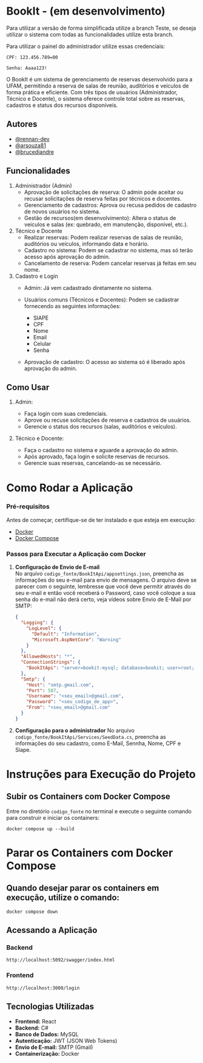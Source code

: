 
# BookIt - (em desenvolvimento)

Para utilizar a versão de forma simplificada utilize a branch Teste, se deseja utilizar o sistema com todas as funcionalidades utilize esta branch.

Para utilizar o painel do administrador utilize essas credenciais:

```CPF: 123.456.789=00```

```Senha: Aaaa123!```


O BookIt é um sistema de gerenciamento de reservas desenvolvido para a UFAM, permitindo a reserva de salas de reunião, auditórios e veículos de forma prática e eficiente. Com três tipos de usuários (Administrador, Técnico e Docente), o sistema oferece controle total sobre as reservas, cadastros e status dos recursos disponíveis.

## Autores

- [@rennan-dev](https://github.com/rennan-dev)
- [@arsouza81](https://github.com/arsouza81)
- [@brucediandre](https://github.com/brucediandre)


## Funcionalidades

1. Administrador (Admin)
    - Aprovação de solicitações de reserva: O admin pode aceitar ou recusar solicitações de reserva feitas por técnicos e docentes.
    - Gerenciamento de cadastros: Aprova ou recusa pedidos de cadastro de novos usuários no sistema.
    - Gestão de recursos(em desenvolvimento): Altera o status de veículos e salas (ex: quebrado, em manutenção, disponível, etc.).
2. Técnico e Docente
    - Realizar reservas: Podem realizar reservas de salas de reunião, auditórios ou veículos, informando data e horário.
    - Cadastro no sistema: Podem se cadastrar no sistema, mas só terão acesso após aprovação do admin.
    - Cancelamento de reserva: Podem cancelar reservas já feitas em seu nome.
3. Cadastro e Login
    - Admin: Já vem cadastrado diretamente no sistema.
    - Usuários comuns (Técnicos e Docentes): Podem se cadastrar fornecendo as seguintes informações:
        - SIAPE
        - CPF 
        - Nome
        - Email
        - Celular
        - Senha

    - Aprovação de cadastro: O acesso ao sistema só é liberado após aprovação do admin.


## Como Usar
1. Admin:
    - Faça login com suas credenciais.
    - Aprove ou recuse solicitações de reserva e cadastros de usuários.
    - Gerencie o status dos recursos (salas, auditórios e veículos).

2. Técnico e Docente:
    - Faça o cadastro no sistema e aguarde a aprovação do admin.
    - Após aprovado, faça login e solicite reservas de recursos.
    - Gerencie suas reservas, cancelando-as se necessário.

# Como Rodar a Aplicação  

### Pré-requisitos  

Antes de começar, certifique-se de ter instalado e que esteja em execução:  
- [Docker](https://www.docker.com/get-started)  
- [Docker Compose](https://docs.docker.com/compose/install/)  

### Passos para Executar a Aplicação com Docker  

1. **Configuração de Envio de E-mail**  
   No arquivo `codigo_fonte/BookItApi/appsettings.json`, preencha as informações do seu e-mail para envio de mensagens. O arquivo deve se parecer com o seguinte, lembresse que você deve permitir através do seu e-mail e então você receberá o Password, caso você coloque a sua senha do e-mail não derá certo, veja vídeos sobre Envio de E-Mail por SMTP:

   ```json
   {
     "Logging": {
       "LogLevel": {
         "Default": "Information",
         "Microsoft.AspNetCore": "Warning"
       }
     },
     "AllowedHosts": "*",
     "ConnectionStrings": {
       "BookItApi": "server=bookit-mysql; database=bookit; user=root; password=root"
     },
     "Smtp": {
       "Host": "smtp.gmail.com",
       "Port": 587,
       "Username": "<seu_email>@gmail.com",
       "Password": "<seu_codigo_de_app>",
       "From": "<seu_email>@gmail.com"
     }
   }

2. **Configuração para o administrador**
     No arquivo `codigo_fonte/BookItApi/Services/SeedData.cs`, preencha as informações do seu cadastro, como E-Mail, Sennha, Nome, CPF e Siape.


# Instruções para Execução do Projeto

## Subir os Containers com Docker Compose

Entre no diretório `codigo_fonte` no terminal e execute o seguinte comando para construir e iniciar os containers:

```
docker compose up --build
```

# Parar os Containers com Docker Compose
## Quando desejar parar os containers em execução, utilize o comando:
```
docker compose down
```

## Acessando a Aplicação
### Backend
```
http://localhost:5092/swagger/index.html
```

### Frontend
```
http://localhost:3000/login
```

## Tecnologias Utilizadas
- **Frontend:** React
- **Backend:** C#
- **Banco de Dados:** MySQL
- **Autenticação:** JWT (JSON Web Tokens)
- **Envio de E-mail:** SMTP (Gmail)
- **Containerização:** Docker

